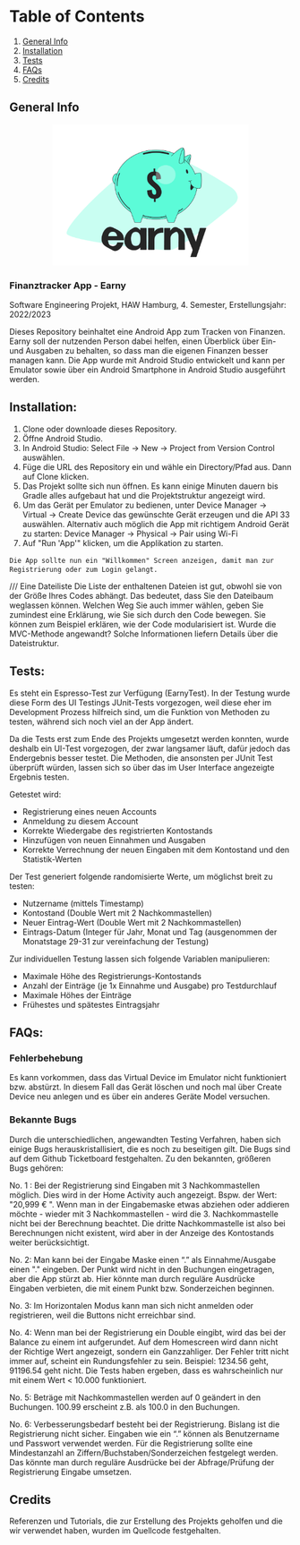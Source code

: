 # Table of Contents
1. [General Info](#general-info)
2. [Installation](#installation)
3. [Tests](#tests)
5. [FAQs](#faqs)
6. [Credits](#credits)


## General Info
<p align="center">
  <img src="app/src/main/res/drawable/logo_earny_bunt.png" width="350" title="Earny_Logo">
</p>

### Finanztracker App - Earny
Software Engineering Projekt, HAW Hamburg, 4. Semester, Erstellungsjahr: 2022/2023

Dieses Repository beinhaltet eine Android App zum Tracken von Finanzen.
Earny soll der nutzenden Person dabei helfen, einen Überblick über Ein- und Ausgaben zu behalten, so dass man die eigenen Finanzen besser managen kann.
Die App wurde mit Android Studio entwickelt und kann per Emulator sowie über ein Android Smartphone in Android Studio ausgeführt werden.


## Installation:

   1. Clone oder downloade dieses Repository.
   2. Öffne Android Studio.
   3. In Android Studio: Select File -> New ->  Project from Version Control auswählen.
   4. Füge die URL des Repository ein und wähle ein Directory/Pfad aus. Dann auf Clone klicken.
   5. Das Projekt sollte sich nun öffnen. Es kann einige Minuten dauern bis Gradle alles aufgebaut hat und die Projektstruktur angezeigt wird.
   6. Um das Gerät per Emulator zu bedienen, unter Device Manager -> Virtual ->  Create Device das gewünschte Gerät erzeugen und die API 33 auswählen.
      Alternativ auch möglich die App mit richtigem Android Gerät zu starten: Device Manager -> Physical ->  Pair using Wi-Fi
   7. Auf "Run 'App'" klicken, um die Applikation zu starten.

    Die App sollte nun ein "Willkommen" Screen anzeigen, damit man zur Registrierung oder zum Login gelangt.
 
/// Eine Dateiliste
Die Liste der enthaltenen Dateien ist gut, obwohl sie von der Größe Ihres Codes abhängt. Das bedeutet, dass Sie den Dateibaum weglassen können. Welchen Weg Sie auch immer wählen, geben Sie zumindest eine Erklärung, wie Sie sich durch den Code bewegen.
Sie können zum Beispiel erklären, wie der Code modularisiert ist. Wurde die MVC-Methode angewandt? Solche Informationen liefern Details über die Dateistruktur.


## Tests:
Es steht ein Espresso-Test zur Verfügung (EarnyTest). In der Testung wurde diese Form des UI Testings JUnit-Tests vorgezogen, weil diese eher im Development Prozess hilfreich sind, um die Funktion von Methoden zu testen, während sich noch viel an der App ändert. 

Da die Tests erst zum Ende des Projekts umgesetzt werden konnten, wurde deshalb ein UI-Test vorgezogen, der zwar langsamer läuft, dafür jedoch das Endergebnis besser testet. Die Methoden, die ansonsten per JUnit Test überprüft würden, lassen sich so über das im User Interface angezeigte Ergebnis testen.


Getestet wird:
- Registrierung eines neuen Accounts
- Anmeldung zu diesem Account
- Korrekte Wiedergabe des registrierten Kontostands
- Hinzufügen von neuen Einnahmen und Ausgaben
- Korrekte Verrechnung der neuen Eingaben mit dem Kontostand und den Statistik-Werten


Der Test generiert folgende randomisierte Werte, um möglichst breit zu testen:
- Nutzername (mittels Timestamp)
- Kontostand (Double Wert mit 2 Nachkommastellen)
- Neuer Eintrag-Wert (Double Wert mit 2 Nachkommastellen)
- Eintrags-Datum (Integer für Jahr, Monat und Tag (ausgenommen der Monatstage 29-31 zur vereinfachung der Testung)


Zur individuellen Testung lassen sich folgende Variablen manipulieren:
- Maximale Höhe des Registrierungs-Kontostands
- Anzahl der Einträge (je 1x Einnahme und Ausgabe) pro Testdurchlauf
- Maximale Höhes der Einträge
- Frühestes und spätestes Eintragsjahr

## FAQs:

### Fehlerbehebung
Es kann vorkommen, dass das Virtual Device im Emulator nicht funktioniert bzw. abstürzt. 
In diesem Fall das Gerät löschen und noch mal über Create Device neu anlegen und es über ein anderes Geräte Model versuchen.

### Bekannte Bugs
Durch die unterschiedlichen, angewandten Testing Verfahren, haben sich einige Bugs herauskristallisiert, die es noch zu beseitigen gilt. Die Bugs sind auf dem Github Ticketboard festgehalten. Zu den bekannten, größeren Bugs gehören:

No. 1 : Bei der Registrierung sind Eingaben mit 3 Nachkommastellen möglich. Dies wird in der Home Activity auch angezeigt. Bspw. der Wert: "20,999 € ". 
Wenn man in der Eingabemaske etwas abziehen oder addieren möchte - wieder mit 3 Nachkommastellen - wird die 3. Nachkommastelle nicht bei der Berechnung beachtet. Die dritte Nachkommastelle ist also bei Berechnungen nicht existent, wird aber in der Anzeige des Kontostands weiter berücksichtigt.

No. 2: Man kann bei der Eingabe Maske einen “.” als Einnahme/Ausgabe einen "." eingeben. Der Punkt wird nicht in den Buchungen eingetragen, aber die App stürzt ab. Hier könnte man durch reguläre Ausdrücke Eingaben verbieten, die mit einem Punkt bzw. Sonderzeichen beginnen.

No. 3: Im Horizontalen Modus kann man sich nicht anmelden oder registrieren, weil die Buttons nicht erreichbar sind. 

No. 4: Wenn man bei der Registrierung ein Double eingibt, wird das bei der Balance zu einem int aufgerundet. Auf dem Homescreen wird dann nicht der Richtige Wert angezeigt, sondern ein Ganzzahliger. Der Fehler tritt nicht immer auf, scheint ein Rundungsfehler zu sein. Beispiel: 1234.56 geht, 91196.54 geht nicht. Die Tests haben ergeben, dass es wahrscheinlich nur mit einem Wert < 10.000 funktioniert.

No. 5:  Beträge mit Nachkommastellen werden auf 0 geändert in den Buchungen. 
100.99 erscheint z.B. als 100.0 in den Buchungen.

No. 6: Verbesserungsbedarf besteht bei der Registrierung. Bislang ist die Registrierung nicht sicher. Eingaben wie ein “.” können als Benutzername und Passwort verwendet werden. Für die Registrierung sollte eine Mindestanzahl an Ziffern/Buchstaben/Sonderzeichen festgelegt werden. Das könnte man durch reguläre Ausdrücke bei der Abfrage/Prüfung der Registrierung Eingabe umsetzen. 


## Credits

Referenzen und Tutorials, die zur Erstellung des Projekts geholfen und die wir verwendet haben, wurden im Quellcode festgehalten.
